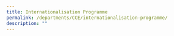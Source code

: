 ```yaml
---
title: Internationalisation Programme
permalink: /departments/CCE/internationalisation-programme/
description: ""
---
```

